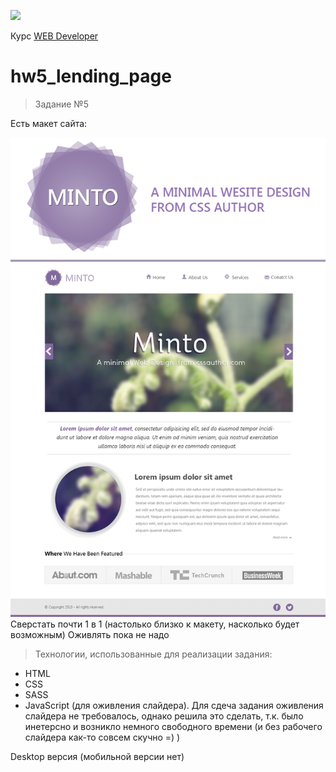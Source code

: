 <a href="http://levelp.ru/"><img src="https://cdn.saas-support.com/uploaded/chat_widgets/2715/logo.png?1538915539615" class="ws-chat-logo-img"></a>

Курс <a href="http://levelp.ru/courses/veb-tekhnologii/web-developer/">WEB Developer</a>



# hw5_lending_page

> Задание №5

Есть макет сайта:

<img src="/hw5_lending_page/Minto.png">
Cверстать почти 1 в 1 (настолько близко к макету, насколько будет возможным)
Оживлять пока не надо


> Технологии, использованные для реализации задания:

- HTML
- CSS
- SASS
- JavaScript (для оживления слайдера). Для сдеча задания оживления слайдера не требовалось, однако решила это сделать, т.к. было инетерсно и возникло немного свободного времени (и без рабочего слайдера как-то совсем скучно =) )

Desktop версия (мобильной версии нет)
